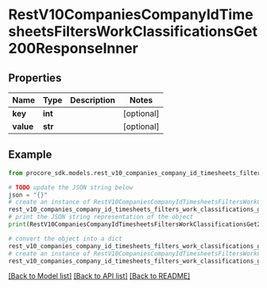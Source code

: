 # RestV10CompaniesCompanyIdTimesheetsFiltersWorkClassificationsGet200ResponseInner


## Properties

Name | Type | Description | Notes
------------ | ------------- | ------------- | -------------
**key** | **int** |  | [optional] 
**value** | **str** |  | [optional] 

## Example

```python
from procore_sdk.models.rest_v10_companies_company_id_timesheets_filters_work_classifications_get200_response_inner import RestV10CompaniesCompanyIdTimesheetsFiltersWorkClassificationsGet200ResponseInner

# TODO update the JSON string below
json = "{}"
# create an instance of RestV10CompaniesCompanyIdTimesheetsFiltersWorkClassificationsGet200ResponseInner from a JSON string
rest_v10_companies_company_id_timesheets_filters_work_classifications_get200_response_inner_instance = RestV10CompaniesCompanyIdTimesheetsFiltersWorkClassificationsGet200ResponseInner.from_json(json)
# print the JSON string representation of the object
print(RestV10CompaniesCompanyIdTimesheetsFiltersWorkClassificationsGet200ResponseInner.to_json())

# convert the object into a dict
rest_v10_companies_company_id_timesheets_filters_work_classifications_get200_response_inner_dict = rest_v10_companies_company_id_timesheets_filters_work_classifications_get200_response_inner_instance.to_dict()
# create an instance of RestV10CompaniesCompanyIdTimesheetsFiltersWorkClassificationsGet200ResponseInner from a dict
rest_v10_companies_company_id_timesheets_filters_work_classifications_get200_response_inner_from_dict = RestV10CompaniesCompanyIdTimesheetsFiltersWorkClassificationsGet200ResponseInner.from_dict(rest_v10_companies_company_id_timesheets_filters_work_classifications_get200_response_inner_dict)
```
[[Back to Model list]](../README.md#documentation-for-models) [[Back to API list]](../README.md#documentation-for-api-endpoints) [[Back to README]](../README.md)


